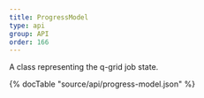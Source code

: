 ```yaml
---
title: ProgressModel
type: api
group: API
order: 166
---
```

A class representing the q-grid job state.

{% docTable "source/api/progress-model.json" %}


